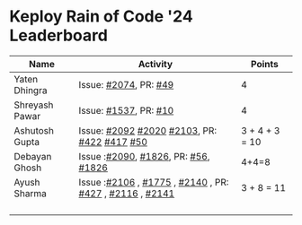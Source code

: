 # Keploy Rain of Code '24 Leaderboard

| Name            | Activity                                                                                                          | Points |
| --------------- | ----------------------------------------------------------------------------------------------------------------- | ------ |
| Yaten Dhingra                | Issue: [#2074](https://github.com/keploy/keploy/issues/2074), PR: [#49](https://github.com/keploy/website/pull/49) |    4    |
| Shreyash Pawar  | Issue: [#1537](https://github.com/keploy/keploy/issues/1537), PR: [#10](https://github.com/keploy/writers-program/pull/10) | 4 |
| Ashutosh Gupta                | Issue: [#2092](https://github.com/keploy/keploy/issues/2092) [#2020](https://github.com/keploy/keploy/issues/2020) [#2103](https://github.com/keploy/keploy/issues/2103), PR: [#422](https://github.com/keploy/docs/pull/422) [#417](https://github.com/keploy/docs/pull/417) [#50](https://github.com/keploy/blog-website/pull/50) |    3 + 4 + 3 = 10    |
|Debayan Ghosh    |Issue :[#2090](https://github.com/keploy/keploy/issues/2090), [#1826](https://github.com/keploy/keploy/issues/1826), PR: [#56](https://github.com/keploy/website/pull/56), [#1826](https://github.com/keploy/keploy/issues/1826) | 4+4=8  |
|Ayush Sharma                 |Issue :[#2106](https://github.com/keploy/keploy/issues/2106) , [#1775](https://github.com/keploy/keploy/issues/1775) , [#2140](https://github.com/keploy/keploy/issues/2140) , PR: [#427](https://github.com/keploy/docs/pull/427) , [#2116](https://github.com/keploy/keploy/pull/2116) , [#2141](https://github.com/keploy/keploy/pull/2141)                                                                                                                    |  3 + 8  = 11     |
|                 |                                                                                                                   |        |
|                 |                                                                                                                   |        |
|                 |                                                                                                                   |        |
|                 |                                                                                                                   |        |